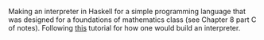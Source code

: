 Making an interpreter in Haskell for a simple programming language that was designed for a foundations of mathematics class (see Chapter 8 part C of notes). Following [this](https://ruslanspivak.com/lsbasi-part1/) tutorial for how one would build an interpreter.
